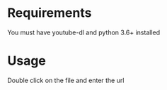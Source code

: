 # Requirements

You must have youtube-dl and python 3.6+ installed

# Usage

Double click on the file and enter the url